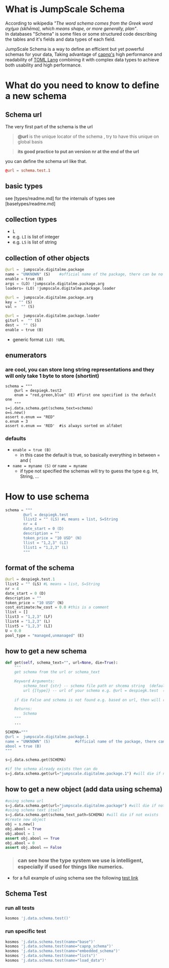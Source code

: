# What is JumpScale Schema

According to wikipedia *"The word schema comes from the Greek word σχήμα (skhēma), which means shape, or more generally,
 plan"*.  
In databases "Schema" is some files or some structured code describing the tables and it's fields and data types of each
 field.  

JumpScale Schema is a way to define an efficient but yet powerful schemas for your data, Taking advantage of 
[capnp's]('https://capnproto.org/language.html') high performance and readability of 
[TOML Lang]("https://github.com/toml-lang/toml") combining it with complex data types to achieve both 
usability and high performance.

# What do you need to know to define a new schema

## Schema url

The very first part of the schema is the url

> **@url** is the unique locator of the schema , try to have this unique on global basis

> **its good practice to put an version nr at the end of the url**

you can define the schema url like that.  
```toml
@url = schema.test.1
```

## basic types

see [types/readme.md]
for the internals of types see [basetypes/readme.md]

## collection types

- L 
- e.g. ```LI``` is list of integer
- e.g. ```LS``` is list of string 

## collection of other objects

```python
@url =  jumpscale.digitalme.package
name = "UNKNOWN" (S)    #official name of the package, there can be no overlap (can be dot notation)
enable = true (B)
args = (LO) !jumpscale.digitalme.package.arg
loaders= (LO) !jumpscale.digitalme.package.loader

@url =  jumpscale.digitalme.package.arg
key = "" (S)
val =  "" (S)

@url =  jumpscale.digitalme.package.loader
giturl =  "" (S)
dest =  "" (S)
enable = true (B)
```

- generic format ```(LO) !URL```

## enumerators

### are cool, you can store long string representations and they will only take 1 byte to store (shortint)

```
schema = """
    @url = despiegk.test2
    enum = "red,green,blue" (E) #first one specified is the default one
    """
s=j.data.schema.get(schema_text=schema)
o=s.new()
assert o.enum == "RED" 
o.enum = 3
assert o.enum == 'RED'  #is always sorted on alfabet

``` 

### defaults

- ```enable = true (B)```
    - in this case the default is true, so basically everything in between = and (
- ```name = myname (S)``` or ```name = myname```
    - if type not specified the schemas will try to guess the type e.g. Int, String, ...


# How to use schema 

```python
schema = """
        @url = despiegk.test
        llist2 = "" (LS) #L means = list, S=String        
        nr = 4
        date_start = 0 (D)
        description = ""
        token_price = "10 USD" (N)
        llist = "1,2,3" (LI)
        llist1 = "1,2,3" (L)
        """
```

## format of the schema

```python
@url = despiegk.test.1
llist2 = "" (LS) #L means = list, S=String        
nr = 4
date_start = 0 (D)
description = ""
token_price = "10 USD" (N)
cost_estimate:hw_cost = 0.0 #this is a comment
llist = []
llist3 = "1,2,3" (LF)
llist4 = "1,2,3" (L)
llist5 = "1,2,3" (LI)
U = 0.0
pool_type = "managed,unmanaged" (E)
```

## how to get a new schema

```python
def get(self, schema_text="", url=None, die=True):
    """
    get schema from the url or schema_text

    Keyword Arguments:
        schema_text {str} -- schema file path or shcema string  (default: {""})
        url {[type]} -- url of your schema e.g. @url = despiegk.test  (default: {None})
        
    if die False and schema is not found e.g. based on url, then will return None

    Returns:
        Schema
    """
    ...

SCHEMA="""
@url =  jumpscale.digitalme.package.1
name = "UNKNOWN" (S)           #official name of the package, there can be no overlap (can be dot notation)
abool = true (B)
"""

s=j.data.schema.get(SCHEMA)

#if the schema already exists then can do
s=j.data.schema.get(url="jumpscale.digitalme.package.1") #will die if not exists
```

## how to get a new object (add data using schema)

```python
#using schema url
s=j.data.schema.get(url="jumpscale.digitalme.package") #will die if not exists
#using schema text itself
s=j.data.schema.get(schema_text_path=SCHEMA) #will die if not exists
#create new object
obj = s.new()
obj.abool = True
obj.abool = 1
assert obj.abool == True
obj.abool = 0
assert obj.abool == False
```

> ### can see how the type system we use is intelligent, especially if used for things like numerics.


- for a full example of using schema see the following [test link](https://github.com/threefoldtech/jumpscaleX/tree/development/Jumpscale/data/schema/tests)

## Schema Test

### run all tests

```python
kosmos 'j.data.schema.test()'
```

### run specific test

```python
kosmos 'j.data.schema.test(name="base")'
kosmos 'j.data.schema.test(name="capnp_schema")'
kosmos 'j.data.schema.test(name="embedded_schema")'
kosmos 'j.data.schema.test(name="lists")'
kosmos 'j.data.schema.test(name="load_data")'
```
